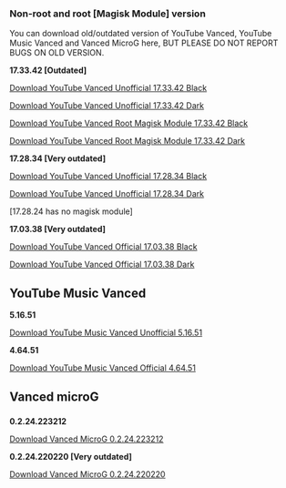 
### Non-root and root [Magisk Module] version

You can download old/outdated version of YouTube Vanced, YouTube Music Vanced and Vanced MicroG here, BUT PLEASE DO NOT REPORT BUGS ON OLD VERSION.


**17.33.42 [Outdated]**

[Download YouTube Vanced Unofficial 17.33.42 Black](https://github.com/cuynu/ytvanced/releases/download/17.33.42/YouTube.Vanced_17.33.42_Black_Universal.apk)

[Download YouTube Vanced Unofficial 17.33.42 Dark](https://github.com/cuynu/ytvanced/releases/download/17.33.42/YouTube.Vanced_17.33.42_Dark_Universal.apk)

[Download YouTube Vanced Root Magisk Module 17.33.42 Black](https://github.com/cuynu/ytvanced/releases/download/17.33.42/YouTube.Vanced_17.33.42_Black_Root_MagiskModules.zip)

[Download YouTube Vanced Root Magisk Module 17.33.42 Dark](https://github.com/cuynu/ytvanced/releases/download/17.33.42/YouTube.Vanced_17.33.42_Black_Root_MagiskModules.zip)

**17.28.34 [Very outdated]**

[Download YouTube Vanced Unofficial 17.28.34 Black](https://github.com/cuynu/ytvanced/releases/download/17.28.34/YouTube_Vanced_17.28.34_Black_Universal.apk)

[Download YouTube Vanced Unofficial 17.28.34 Dark](https://github.com/cuynu/ytvanced/releases/download/17.28.34/YouTube_Vanced_17.28.34_Dark_Universal.apk)

[17.28.24 has no magisk module]

**17.03.38 [Very outdated]**

[Download YouTube Vanced Official 17.03.38 Black](https://github.com/cuynu/ytvanced/releases/download/17.03.38/YouTube.Vanced_17.03.38_Black.apk)

[Download YouTube Vanced Official 17.03.38 Dark](https://github.com/cuynu/ytvanced/releases/download/17.03.38/YouTube_Vanced_17.03.38_Dark.apk)

## YouTube Music Vanced

**5.16.51**

[Download YouTube Music Vanced Unofficial 5.16.51](https://github.com/cuynu/ytvanced/releases/download/17.28.34/YouTube_Music_5.16.51_Universal.apk)

**4.64.51**

[Download YouTube Music Vanced Official 4.64.51](https://github.com/cuynu/ytvanced/releases/download/17.03.38/YouTube_Music_v4.64.51.apk)

## Vanced microG 

### 
**0.2.24.223212**

[Download Vanced MicroG 0.2.24.223212](https://github.com/cuynu/ytvanced/releases/download/17.03.38/Vanced.microG_0.2.25.223212.apk)

**0.2.24.220220 [Very outdated]**

[Download Vanced MicroG 0.2.24.220220](https://github.com/cuynu/ytvanced/releases/download/17.03.38/Vanced.microG_0.2.24.220220.apk)

